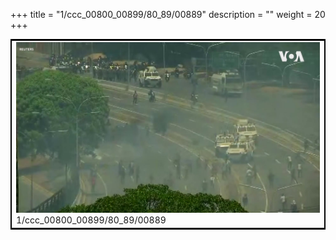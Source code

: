 +++
title = "1/ccc_00800_00899/80_89/00889"
description = ""
weight = 20
+++

<table style="border:2px solid black;max-width:800px;max-height:800px;" 
><tr><td>
<img class="center-fit-jpg"
src="/jpg_/aaa_20190430_NxaOmWaI8sI_00888.jpg">
1/ccc_00800_00899/80_89/00889
</img></td></tr></table>
